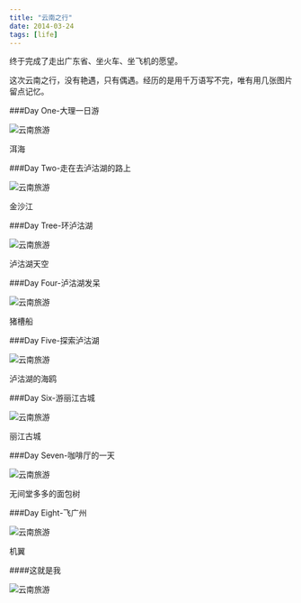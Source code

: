 ```yaml
---
title: "云南之行"
date: 2014-03-24
tags: [life]
---
```



终于完成了走出广东省、坐火车、坐飞机的愿望。

这次云南之行，没有艳遇，只有偶遇。经历的是用千万语写不完，唯有用几张图片留点记忆。
<!-- more -->

###Day One-大理一日游

![云南旅游](/images/1.jpg)

洱海

###Day Two-走在去泸沽湖的路上

![云南旅游](/images/2.jpg)

金沙江

###Day Tree-环泸沽湖

![云南旅游](/images/3.jpg)

泸沽湖天空

###Day Four-泸沽湖发呆

![云南旅游](/images/4.jpg)

猪槽船

###Day Five-探索泸沽湖

![云南旅游](/images/5.jpg)

泸沽湖的海鸥

###Day Six-游丽江古城


![云南旅游](/images/6.jpg)

丽江古城

###Day Seven-咖啡厅的一天

![云南旅游](/images/8.jpg)

无间堂多多的面包树

###Day Eight-飞广州

![云南旅游](/images/9.jpg)

机翼

####这就是我

![云南旅游](/images/10.jpg)
